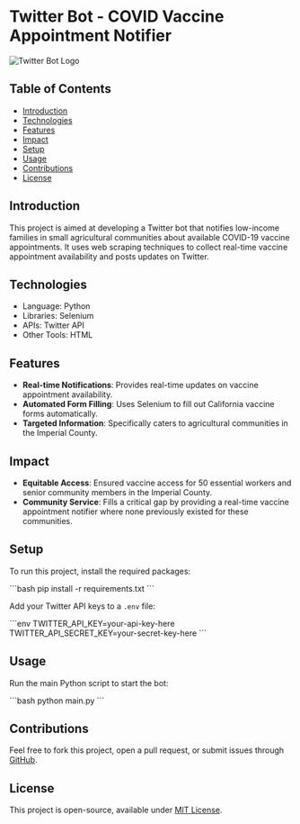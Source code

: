 # Twitter Bot - COVID Vaccine Appointment Notifier

![Twitter Bot Logo](your-logo-image-url-here)

## Table of Contents
- [Introduction](#introduction)
- [Technologies](#technologies)
- [Features](#features)
- [Impact](#impact)
- [Setup](#setup)
- [Usage](#usage)
- [Contributions](#contributions)
- [License](#license)

## Introduction

This project is aimed at developing a Twitter bot that notifies low-income families in small agricultural communities about available COVID-19 vaccine appointments. It uses web scraping techniques to collect real-time vaccine appointment availability and posts updates on Twitter.

## Technologies

- Language: Python
- Libraries: Selenium
- APIs: Twitter API
- Other Tools: HTML

## Features

- **Real-time Notifications**: Provides real-time updates on vaccine appointment availability.
- **Automated Form Filling**: Uses Selenium to fill out California vaccine forms automatically.
- **Targeted Information**: Specifically caters to agricultural communities in the Imperial County.

## Impact

- **Equitable Access**: Ensured vaccine access for 50 essential workers and senior community members in the Imperial County.
- **Community Service**: Fills a critical gap by providing a real-time vaccine appointment notifier where none previously existed for these communities.

## Setup

To run this project, install the required packages:

\`\`\`bash
pip install -r requirements.txt
\`\`\`

Add your Twitter API keys to a `.env` file:

\`\`\`env
TWITTER_API_KEY=your-api-key-here
TWITTER_API_SECRET_KEY=your-secret-key-here
\`\`\`

## Usage

Run the main Python script to start the bot:

\`\`\`bash
python main.py
\`\`\`

## Contributions

Feel free to fork this project, open a pull request, or submit issues through [GitHub](https://github.com/acramire/iv-vaccine-bot).

## License

This project is open-source, available under [MIT License](LICENSE).
